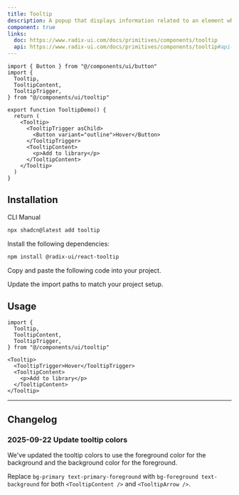 ```yaml
---
title: Tooltip
description: A popup that displays information related to an element when the element receives keyboard focus or the mouse hovers over it.
component: true
links:
  doc: https://www.radix-ui.com/docs/primitives/components/tooltip
  api: https://www.radix-ui.com/docs/primitives/components/tooltip#api-reference
---
```


```tsx
import { Button } from "@/components/ui/button"
import {
  Tooltip,
  TooltipContent,
  TooltipTrigger,
} from "@/components/ui/tooltip"

export function TooltipDemo() {
  return (
    <Tooltip>
      <TooltipTrigger asChild>
        <Button variant="outline">Hover</Button>
      </TooltipTrigger>
      <TooltipContent>
        <p>Add to library</p>
      </TooltipContent>
    </Tooltip>
  )
}

```

## Installation

<CodeTabs>

<TabsList>
  <TabsTrigger value="cli">CLI</TabsTrigger>
  <TabsTrigger value="manual">Manual</TabsTrigger>
</TabsList>
<TabsContent value="cli">

```bash
npx shadcn@latest add tooltip
```

</TabsContent>

<TabsContent value="manual">

<Steps>

<Step>Install the following dependencies:</Step>

```bash
npm install @radix-ui/react-tooltip
```

<Step>Copy and paste the following code into your project.</Step>

<ComponentSource name="tooltip" title="components/ui/tooltip.tsx" />

<Step>Update the import paths to match your project setup.</Step>

</Steps>

</TabsContent>

</CodeTabs>

## Usage

```tsx showLineNumbers
import {
  Tooltip,
  TooltipContent,
  TooltipTrigger,
} from "@/components/ui/tooltip"
```

```tsx showLineNumbers
<Tooltip>
  <TooltipTrigger>Hover</TooltipTrigger>
  <TooltipContent>
    <p>Add to library</p>
  </TooltipContent>
</Tooltip>
```

---

## Changelog

### 2025-09-22 Update tooltip colors

We've updated the tooltip colors to use the foreground color for the background and the background color for the foreground.

Replace `bg-primary text-primary-foreground` with `bg-foreground text-background` for both `<TooltipContent />` and `<TooltipArrow />`.
